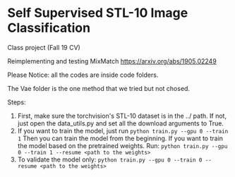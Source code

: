 # Self Supervised STL-10 Image Classification
Class project (Fall 19 CV)

Reimplementing and testing MixMatch https://arxiv.org/abs/1905.02249

Please Notice: all the codes are inside code folders.

The Vae folder is the one method that we tried but not chosed.

Steps:

1. First, make sure the torchvision's STL-10 dataset is in the ../ path. If not, just open the data_utils.py and set all the download arguments to True.
2. If you want to train the model, just run
`python train.py --gpu 0 --train 1`
Then you can train the model from the beginning.
If you want to train the model based on the pretrained weights. Run:
`python train.py --gpu 0 --train 1 --resume <path to the weights>`
3. To validate the model only:
`python train.py --gpu 0 --train 0 --resume <path to the weights>`
